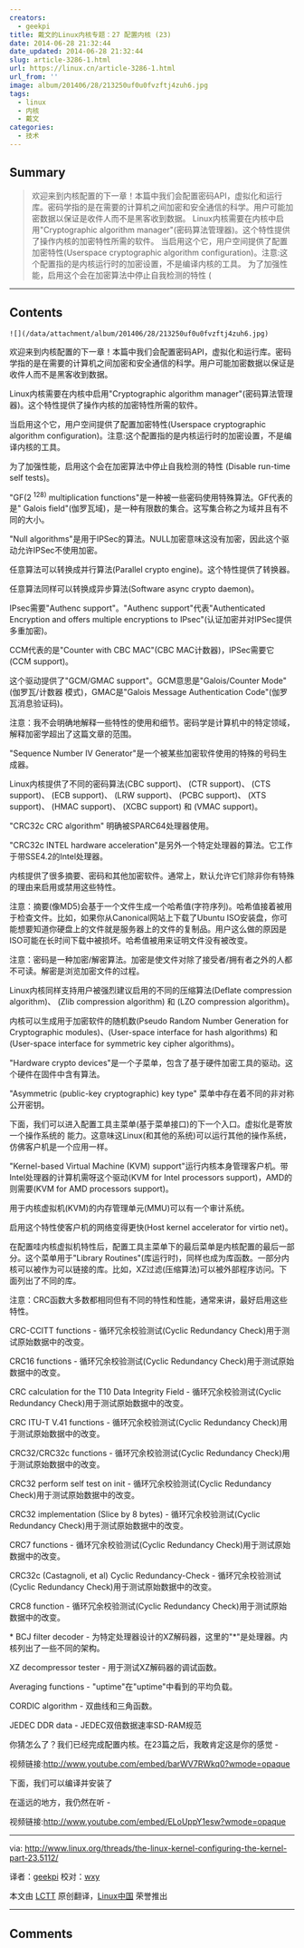 ```yaml
---
creators:
  - geekpi
title: 戴文的Linux内核专题：27 配置内核 (23)
date: 2014-06-28 21:32:44
date_updated: 2014-06-28 21:32:44
slug: article-3286-1.html
url: https://linux.cn/article-3286-1.html
url_from: ''
image: album/201406/28/213250uf0u0fvzftj4zuh6.jpg
tags:
  - linux
  - 内核
  - 戴文
categories:
  - 技术
---
```


## Summary

> 欢迎来到内核配置的下一章！本篇中我们会配置密码API，虚拟化和运行库。密码学指的是在需要的计算机之间加密和安全通信的科学。用户可能加密数据以保证是收件人而不是黑客收到数据。 Linux内核需要在内核中启用&quot;Cryptographic algorithm manager&quot;(密码算法管理器)。这个特性提供了操作内核的加密特性所需的软件。 当启用这个它，用户空间提供了配置加密特性(Userspace cryptographic algorithm configuration)。注意:这个配置指的是内核运行时的加密设置，不是编译内核的工具。 为了加强性能，启用这个会在加密算法中停止自我检测的特性 (

***

<!-- more -->

## Contents

`![](/data/attachment/album/201406/28/213250uf0u0fvzftj4zuh6.jpg)`

欢迎来到内核配置的下一章！本篇中我们会配置密码API，虚拟化和运行库。密码学指的是在需要的计算机之间加密和安全通信的科学。用户可能加密数据以保证是收件人而不是黑客收到数据。

Linux内核需要在内核中启用"Cryptographic algorithm manager"(密码算法管理器)。这个特性提供了操作内核的加密特性所需的软件。

当启用这个它，用户空间提供了配置加密特性(Userspace cryptographic algorithm configuration)。注意:这个配置指的是内核运行时的加密设置，不是编译内核的工具。

为了加强性能，启用这个会在加密算法中停止自我检测的特性 (Disable run-time self tests)。

"GF(2<sup> 128)</sup> multiplication functions"是一种被一些密码使用特殊算法。GF代表的是" Galois field"(伽罗瓦域)，是一种有限数的集合。这写集合称之为域并且有不同的大小。

"Null algorithms"是用于IPSec的算法。NULL加密意味这没有加密，因此这个驱动允许IPSec不使用加密。

任意算法可以转换成并行算法(Parallel crypto engine)。这个特性提供了转换器。

任意算法同样可以转换成异步算法(Software async crypto daemon)。

IPsec需要"Authenc support"。"Authenc support"代表"Authenticated Encryption and offers multiple encryptions to IPsec"(认证加密并对IPSec提供多重加密)。

CCM代表的是"Counter with CBC MAC"(CBC MAC计数器)，IPSec需要它(CCM support)。

这个驱动提供了"GCM/GMAC support"。GCM意思是"Galois/Counter Mode"(伽罗瓦/计数器 模式)，GMAC是"Galois Message Authentication Code"(伽罗瓦消息验证码)。

注意：我不会明确地解释一些特性的使用和细节。密码学是计算机中的特定领域，解释加密学超出了这篇文章的范围。

"Sequence Number IV Generator"是一个被某些加密软件使用的特殊的号码生成器。

Linux内核提供了不同的密码算法(CBC support)、 (CTR support)、 (CTS support)、 (ECB support)、 (LRW support)、 (PCBC support)、 (XTS support)、 (HMAC support)、 (XCBC support) 和 (VMAC support)。

"CRC32c CRC algorithm" 明确被SPARC64处理器使用。

"CRC32c INTEL hardware acceleration"是另外一个特定处理器的算法。它工作于带SSE4.2的Intel处理器。

内核提供了很多摘要、密码和其他加密软件。通常上，默认允许它们除非你有特殊的理由来启用或禁用这些特性。

注意：摘要(像MD5)会基于一个文件生成一个哈希值(字符序列)。哈希值接着被用于检查文件。比如，如果你从Canonical网站上下载了Ubuntu ISO安装盘，你可能想要知道你硬盘上的文件就是服务器上的文件的复制品。用户这么做的原因是ISO可能在长时间下载中被损坏。哈希值被用来证明文件没有被改变。

注意：密码是一种加密/解密算法。加密是使文件对除了接受者/拥有者之外的人都不可读。解密是浏览加密文件的过程。

Linux内核同样支持用户被强烈建议启用的不同的压缩算法(Deflate compression algorithm)、 (Zlib compression algorithm) 和 (LZO compression algorithm)。

内核可以生成用于加密软件的随机数(Pseudo Random Number Generation for Cryptographic modules)、(User-space interface for hash algorithms) 和 (User-space interface for symmetric key cipher algorithms)。

"Hardware crypto devices"是一个子菜单，包含了基于硬件加密工具的驱动。这个硬件在固件中含有算法。

"Asymmetric (public-key cryptographic) key type" 菜单中存在着不同的非对称公开密钥。

下面，我们可以进入配置工具主菜单(基于菜单接口)的下一个入口。虚拟化是寄放一个操作系统的 能力。这意味这Linux(和其他的系统)可以运行其他的操作系统，仿佛客户机是一个应用一样。

"Kernel-based Virtual Machine (KVM) support"运行内核本身管理客户机。带Intel处理器的计算机需呀这个驱动(KVM for Intel processors support)，AMD的则需要(KVM for AMD processors support)。

用于内核虚拟机(KVM)的内存管理单元(MMU)可以有一个审计系统。

启用这个特性使客户机的网络变得更快(Host kernel accelerator for virtio net)。

在配置哇内核虚拟机特性后，配置工具主菜单下的最后菜单是内核配置的最后一部分。这个菜单用于"Library Routines"(库运行时)，同样也成为库函数。一部分内核可以被作为可以链接的库。比如，XZ过滤(压缩算法)可以被外部程序访问。下面列出了不同的库。

注意：CRC函数大多数都相同但有不同的特性和性能，通常来讲，最好启用这些特性。

CRC-CCITT functions - 循环冗余校验测试(Cyclic Redundancy Check)用于测试原始数据中的改变。

CRC16 functions - 循环冗余校验测试(Cyclic Redundancy Check)用于测试原始数据中的改变。

CRC calculation for the T10 Data Integrity Field - 循环冗余校验测试(Cyclic Redundancy Check)用于测试原始数据中的改变。

CRC ITU-T V.41 functions - 循环冗余校验测试(Cyclic Redundancy Check)用于测试原始数据中的改变。

CRC32/CRC32c functions - 循环冗余校验测试(Cyclic Redundancy Check)用于测试原始数据中的改变。

CRC32 perform self test on init - 循环冗余校验测试(Cyclic Redundancy Check)用于测试原始数据中的改变。

CRC32 implementation (Slice by 8 bytes) - 循环冗余校验测试(Cyclic Redundancy Check)用于测试原始数据中的改变。

CRC7 functions - 循环冗余校验测试(Cyclic Redundancy Check)用于测试原始数据中的改变。

CRC32c (Castagnoli, et al) Cyclic Redundancy-Check - 循环冗余校验测试(Cyclic Redundancy Check)用于测试原始数据中的改变。

CRC8 function - 循环冗余校验测试(Cyclic Redundancy Check)用于测试原始数据中的改变。

\* BCJ filter decoder - 为特定处理器设计的XZ解码器，这里的"\*"是处理器。内核列出了一些不同的架构。

XZ decompressor tester - 用于测试XZ解码器的调试函数。

Averaging functions - "uptime"在"uptime"中看到的平均负载。

CORDIC algorithm - 双曲线和三角函数。

JEDEC DDR data - JEDEC双倍数据速率SD-RAM规范

你猜怎么了？我们已经完成配置内核。在23篇之后，我敢肯定这是你的感觉 -

视频链接:<http://www.youtube.com/embed/barWV7RWkq0?wmode=opaque>

下面，我们可以编译并安装了

在遥远的地方，我仍然在听 -

视频链接:<http://www.youtube.com/embed/ELoUppY1esw?wmode=opaque>

---

via: <http://www.linux.org/threads/the-linux-kernel-configuring-the-kernel-part-23.5112/>

译者：[geekpi](https://github.com/geekpi) 校对：[wxy](https://github.com/wxy)

本文由 [LCTT](https://github.com/LCTT/TranslateProject) 原创翻译，[Linux中国](https://linux.cn/) 荣誉推出

***

## Comments
